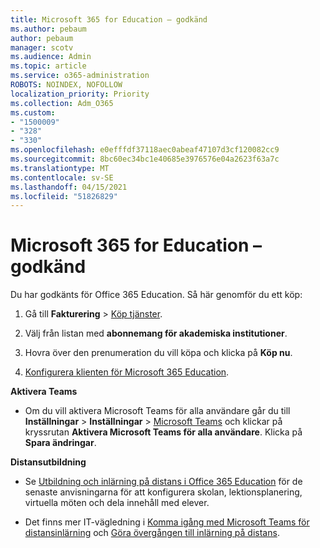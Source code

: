 ```yaml
---
title: Microsoft 365 for Education – godkänd
ms.author: pebaum
author: pebaum
manager: scotv
ms.audience: Admin
ms.topic: article
ms.service: o365-administration
ROBOTS: NOINDEX, NOFOLLOW
localization_priority: Priority
ms.collection: Adm_O365
ms.custom:
- "1500009"
- "328"
- "330"
ms.openlocfilehash: e0efffdf37118aec0abeaf47107d3cf120082cc9
ms.sourcegitcommit: 8bc60ec34bc1e40685e3976576e04a2623f63a7c
ms.translationtype: MT
ms.contentlocale: sv-SE
ms.lasthandoff: 04/15/2021
ms.locfileid: "51826829"
---
```

# <a name="microsoft-365-for-education---approved"></a>Microsoft 365 for Education – godkänd

Du har godkänts för Office 365 Education.  Så här genomför du ett köp:

1. Gå till **Fakturering** > [Köp tjänster](https://portal.office.com/AdminPortal/Home#/catalog).

2. Välj från listan med **abonnemang för akademiska institutioner**.

3. Hovra över den prenumeration du vill köpa och klicka på **Köp nu**.

4. [Konfigurera klienten för Microsoft 365 Education](https://docs.microsoft.com/microsoft-365/education/deploy/create-your-office-365-tenant).

**Aktivera Teams**

- Om du vill aktivera Microsoft Teams för alla användare går du till **Inställningar** > **Inställningar** > [Microsoft Teams](https://admin.microsoft.com/Adminportal/Home#/SettingsMultiPivot/:/Settings/L1/SkypeTeams) och klickar på kryssrutan **Aktivera Microsoft Teams för alla användare**. Klicka på **Spara ändringar**.

**Distansutbildning**

- Se [Utbildning och inlärning på distans i Office 365 Education](https://support.office.com/article/remote-teaching-and-learning-in-office-365-education-f651ccae-7b65-478b-8366-51bb884025c4) för de senaste anvisningarna för att konfigurera skolan, lektionsplanering, virtuella möten och dela innehåll med elever.

- Det finns mer IT-vägledning i [Komma igång med Microsoft Teams för distansinlärning](https://docs.microsoft.com/MicrosoftTeams/remote-learning-edu) och [Göra övergången till inlärning på distans](https://www.microsoft.com/education/remote-learning).
